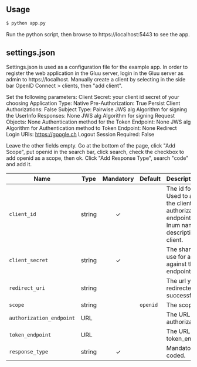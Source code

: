 ## Usage

```bash
$ python app.py
```
Run the python script, then browse to https://localhost:5443 to see the app.

## settings.json
Settings.json is used as a configuration file for the example app.
In order to register the web application in the Gluu server, login in the Gluu server as admin to https://localhost. Manually create a client by selecting in the side bar OpenID Connect > clients, then "add client".

Set the following parameters:
Client Secret: your client id secret of your choosing
Application Type: Native
Pre-Authorization: True
Persist Client Authorizations: False
Subject Type: Pairwise
JWS alg Algorithm for signing the UserInfo Responses: None
JWS alg Algorithm for signing Request Objects: None
Authentication method for the Token Endpoint: None
JWS alg Algorithm for Authentication method to Token Endpoint: None
Redirect Login URIs: https://google.ch
Logout Session Required: False

Leave the other fields empty.
Go at the bottom of the page, click "Add Scope", put openid in the search bar, click search, check the checkbox to add openid as a scope, then ok.
Click "Add Response Type", search "code" and add it.



Name            | Type    | Mandatory | Default  | Description
----------------| ------- | :-------: | -------- | :---------------
`client_id`     | string  |    ✓      |          | The id for the client. Used to authenticate the client against the authorization server endpoint. It may be the Inum name in the description of the client.
`client_secret` | string  |    ✓      |          | The shared secret to use for authentication against the token endpoint.
`redirect_uri`         | string  |           |  | The url you are redirected to after a successful login.
`scope`         | string  |           | `openid` | The scopes to ask for.
`authorization_endpoint` | URL |     |          | The URL to the authorization_endpoint.
`token_endpoint`| URL     |           |          | The URL to the token_endpoint.
`response_type`        | string  |   ✓       |          | Mandatory, hard coded.
